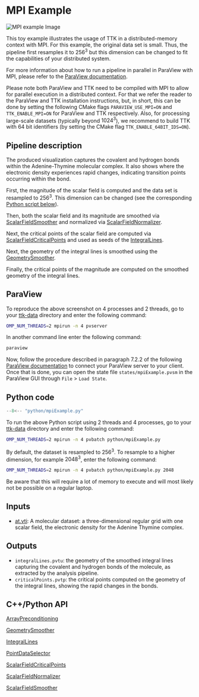# MPI Example

![MPI example Image](https://topology-tool-kit.github.io/img/gallery/mpiExample.jpg)

This toy example illustrates the usage of TTK in a distributed-memory context with MPI. For this example, the original data set is small. Thus, the pipeline first resamples it to $256^3$ but this dimension can be changed to fit the capabilities of your distributed system.

For more information about how to run a pipeline in parallel in ParaView with MPI, please refer to the [ParaView documentation](https://docs.paraview.org/en/latest/ReferenceManual/parallelDataVisualization.html).

Please note both ParaView and TTK need to be compiled with MPI to allow for parallel execution in a distributed context. For that we refer the reader to the ParaView and TTK installation instructions, but, in short, this can be done by setting the following CMake flags `PARAVIEW_USE_MPI=ON` and `TTK_ENABLE_MPI=ON` for ParaView and TTK respectively. Also, for processing large-scale datasets (typically beyond $1024^3$), we recommend to build TTK with 64 bit identifiers (by setting the CMake flag `TTK_ENABLE_64BIT_IDS=ON`).

## Pipeline description

The produced visualization captures the covalent and hydrogen bonds within the Adenine-Thymine molecular complex.  It also shows where the electronic density experiences rapid changes, indicating transition points occurring within the bond.

First, the magnitude of the scalar field is computed and the data set is resampled to $256^3$. This dimension can be changed
(see the corresponding [Python script below](#python-code)).

Then, both the scalar field and its magnitude are smoothed via [ScalarFieldSmoother](https://topology-tool-kit.github.io/doc/html/classttkScalarFieldSmoother.html) and normalized via [ScalarFieldNormalizer](https://topology-tool-kit.github.io/doc/html/classttkScalarFieldNormalizer.html).

Next, the critical points of the scalar field are computed via [ScalarFieldCriticalPoints](https://topology-tool-kit.github.io/doc/html/classttkScalarFieldCriticalPoints.html) and used as seeds of the [IntegralLines](https://topology-tool-kit.github.io/doc/html/classttkIntegralLines.html).

Next, the geometry of the integral lines is smoothed using the [GeometrySmoother](https://topology-tool-kit.github.io/doc/html/classttkGeometrySmoother.html). 

Finally, the critical points of the magnitude are computed on the smoothed geometry of the integral lines.

## ParaView
To reproduce the above screenshot on 4 processes and 2 threads, go to your [ttk-data](https://github.com/topology-tool-kit/ttk-data) directory and enter the following command:

``` bash
OMP_NUM_THREADS=2 mpirun -n 4 pvserver 
``` 
In another command line enter the following command:
``` bash
paraview 
```
Now, follow the procedure described in paragraph $7.2.2$ of the following [ParaView documentation](https://docs.paraview.org/en/latest/ReferenceManual/parallelDataVisualization.html#configuring-a-server-connection) to connect your ParaView server to your client. Once that is done, you can open the state file `states/mpiExample.pvsm` in the ParaView GUI through `File` > `Load State`.


## Python code

``` python  linenums="1"
--8<-- "python/mpiExample.py"
```

To run the above Python script using 2 threads and 4 processes, go to your [ttk-data](https://github.com/topology-tool-kit/ttk-data) directory and enter the following command:
``` bash
OMP_NUM_THREADS=2 mpirun -n 4 pvbatch python/mpiExample.py 
```

By default, the dataset is resampled to $256^3$. To resample to a higher dimension, for example $2048^3$, enter the following command:

```bash
OMP_NUM_THREADS=2 mpirun -n 4 pvbatch python/mpiExample.py 2048
```
Be aware that this will require a lot of memory to execute and will most likely not be possible on a regular laptop.



## Inputs
- [at.vti](https://github.com/topology-tool-kit/ttk-data/raw/dev/at.vti): A molecular dataset: a three-dimensional regular grid with one scalar field, the electronic density for the Adenine Thymine complex.

## Outputs
- `integralLines.pvtu`: the geometry of the smoothed integral lines capturing the covalent and hydrogen bonds of the molecule, as extracted by the analysis pipeline.
- `criticalPoints.pvtp`: the critical points computed on the geometry of the integral lines, showing the rapid changes in the bonds.

## C++/Python API

[ArrayPreconditioning](https://topology-tool-kit.github.io/doc/html/classttkArrayPreconditioning.html)

[GeometrySmoother](https://topology-tool-kit.github.io/doc/html/classttkGeometrySmoother.html)

[IntegralLines](https://topology-tool-kit.github.io/doc/html/classttkIntegralLines.html)

[PointDataSelector](https://topology-tool-kit.github.io/doc/html/classttkPointDataSelector.html)

[ScalarFieldCriticalPoints](https://topology-tool-kit.github.io/doc/html/classttkScalarFieldCriticalPoints.html)

[ScalarFieldNormalizer](https://topology-tool-kit.github.io/doc/html/classttkScalarFieldNormalizer.html)

[ScalarFieldSmoother](https://topology-tool-kit.github.io/doc/html/classttkScalarFieldSmoother.html)






